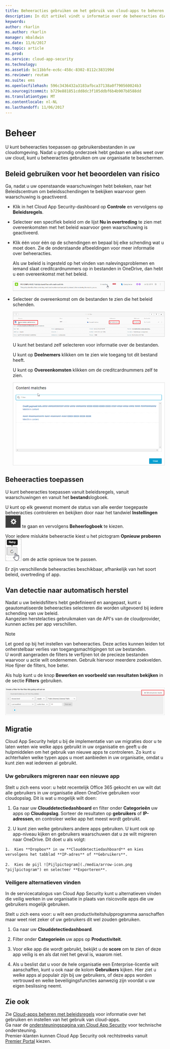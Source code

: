 ```yaml
---
title: Beheeracties gebruiken om het gebruik van cloud-apps te beheren | Microsoft Docs
description: In dit artikel vindt u informatie over de beheeracties die u in Cloud App Security kunt uitvoeren om het gebruik van de cloud-apps in uw organisatie te beheren.
keywords: 
author: rkarlin
ms.author: rkarlin
manager: mbaldwin
ms.date: 11/6/2017
ms.topic: article
ms.prod: 
ms.service: cloud-app-security
ms.technology: 
ms.assetid: bc11bbfe-ec6c-458c-8302-8112c383199d
ms.reviewer: reutam
ms.suite: ems
ms.openlocfilehash: 596c3436432a3183afbca37138a0f790560024b3
ms.sourcegitcommit: b729e881851cdd8dc3f105ddbf6b4b907b8588dd
ms.translationtype: MT
ms.contentlocale: nl-NL
ms.lasthandoff: 11/06/2017
---
```

# <a name="control"></a>Beheer
U kunt beheeracties toepassen op gebruikersbestanden in uw cloudomgeving. Nadat u grondig onderzoek hebt gedaan en alles weet over uw cloud, kunt u beheeracties gebruiken om uw organisatie te beschermen.  

## <a name="use-policies-to-assess-risk"></a>Beleid gebruiken voor het beoordelen van risico  
Ga, nadat u uw openstaande waarschuwingen hebt bekeken, naar het Beleidscentrum om beleidsschendingen te bekijken waarvoor geen waarschuwing is geactiveerd.  

-   Klik in het Cloud App Security-dashboard op **Controle** en vervolgens op **Beleidsregels**.  

-   Selecteer een specifiek beleid om de lijst **Nu in overtreding** te zien met overeenkomsten met het beleid waarvoor geen waarschuwing is geactiveerd.  

-   Klik één voor één op de schendingen en bepaal bij elke schending wat u moet doen. Zie de onderstaande afbeeldingen voor meer informatie over beheeracties.  

     Als uw beleid is ingesteld op het vinden van nalevingsproblemen en iemand slaat creditcardnummers op in bestanden in OneDrive, dan hebt u een overeenkomst met het beleid.  

     ![PCI-overeenkomsten](./media/pci-matches.png "PCI-overeenkomsten")  

-   Selecteer de overeenkomst om de bestanden te zien die het beleid schenden.  

     ![PCI-inhoudsovereenkomsten](./media/pci-content-matches.png "PCI-inhoudsovereenkomsten")  

     U kunt het bestand zelf selecteren voor informatie over de bestanden.  

     U kunt op **Deelnemers** klikken om te zien wie toegang tot dit bestand heeft.  

     U kunt op **Overeenkomsten** klikken om de creditcardnummers zelf te zien.  

     ![Inhoudsovereenkomsten creditcardnummers](./media/content-matches-ccn.png "Inhoudsovereenkomsten creditcardnummers")  

## <a name="apply-governance-actions"></a>Beheeracties toepassen  
U kunt beheeracties toepassen vanuit beleidsregels, vanuit waarschuwingen en vanuit het **bestand**slogboek.  

U kunt op elk gewenst moment de status van alle eerder toegepaste beheeracties controleren en bekijken door naar het tandwiel **Instellingen** ![pictogram Instellingen](./media/settings-icon.png "pictogram Instellingen") te gaan en vervolgens **Beheerlogboek** te kiezen.  

Voor iedere mislukte beheeractie kiest u het pictogram **Opnieuw proberen** ![pictogram Opnieuw proberen](./media/retry-icon.png "pictogram Opnieuw proberen") om de actie opnieuw toe te passen.  

Er zijn verschillende beheeracties beschikbaar, afhankelijk van het soort beleid, overtreding of app.  

## <a name="move-from-detection-to-automatic-remediation"></a>Van detectie naar automatisch herstel  
Nadat u uw beleidsfilters hebt gedefinieerd en aangepast, kunt u geautomatiseerde beheeracties selecteren die worden uitgevoerd bij iedere schending van uw beleid.  
Aangezien herstelacties gebruikmaken van de API's van de cloudprovider, kunnen acties per app verschillen.  

> [!NOTE]  
>  Let goed op bij het instellen van beheeracties. Deze acties kunnen leiden tot onherstelbaar verlies van toegangsmachtigingen tot uw bestanden.  
> U wordt aangeraden de filters te verfijnen tot de precieze bestanden waarvoor u actie wilt ondernemen. Gebruik hiervoor meerdere zoekvelden. Hoe fijner de filters, hoe beter.  
>   
>  Als hulp kunt u de knop **Bewerken en voorbeeld van resultaten bekijken** in de sectie **Filters** gebruiken.  

![Bestandsbeleid bewerken en voorbeeld van resultaten](./media/file-policy-edit-and-preview-results.png "bestandsbeleid bewerken en voorbeeld van resultaten")  

## <a name="migration"></a>Migratie  
Cloud App Security helpt u bij de implementatie van uw migraties door u te laten weten wie welke apps gebruikt in uw organisatie en geeft u de hulpmiddelen om het gebruik van nieuwe apps te controleren. Zo kunt u achterhalen welke typen apps u moet aanbieden in uw organisatie, omdat u kunt zien wat iedereen al gebruikt.  

### <a name="migrate-your-users-to-a-new-app"></a>Uw gebruikers migreren naar een nieuwe app  
Stelt u zich eens voor: u hebt recentelijk Office 365 gekocht en uw wilt dat alle gebruikers in uw organisatie alleen OneDrive gebruiken voor cloudopslag. Dit is wat u mogelijk wilt doen:  

1.   Ga naar uw **Clouddetectiedashboard** en filter onder **Categorieën** uw apps op **Cloudopslag**. Sorteer de resultaten op **gebruikers** of **IP-adressen**, en controleer welke app het meest wordt gebruikt.  

2.   U kunt zien welke gebruikers andere apps gebruiken. U kunt ook op app-niveau kijken en gebruikers waarschuwen dat u ze wilt migreren naar OneDrive. Dit doet u als volgt:

    1.  Kies **Dropbox** in uw **Clouddetectiedashboard** en kies vervolgens het tabblad **IP-adres** of **Gebruikers**.  

    2.  Kies de pijl ![Pijlpictogram](./media/arrow-icon.png "pijlpictogram") en selecteer **Exporteren**.  

### <a name="find-more-secure-alternatives"></a>Veiligere alternatieven vinden  
In de servicecatalogus van Cloud App Security kunt u alternatieven vinden die veilig werken in uw organisatie in plaats van risicovolle apps die uw gebruikers mogelijk gebruiken.  

Stelt u zich eens voor: u wilt een productiviteitshulpprogramma aanschaffen maar weet niet zeker of uw gebruikers dit wel zouden gebruiken.  

1.   Ga naar uw **Clouddetectiedashboard**.  

2.   Filter onder **Categorieën** uw apps op **Productiviteit**.  

3.   Voor elke app die wordt gebruikt, bekijkt u de **score** om te zien of deze app veilig is en als dat niet het geval is, waarom niet.  

4.   Als u beslist dat u voor de hele organisatie een Enterprise-licentie wilt aanschaffen, kunt u ook naar de kolom **Gebruikers** kijken. Hier ziet u welke apps al populair zijn bij uw gebruikers, of deze apps worden vertrouwd en welke beveiligingsfuncties aanwezig zijn voordat u uw eigen beslissing neemt.  

## <a name="see-also"></a>Zie ook  
Zie [Cloud-apps beheren met beleidsregels](control-cloud-apps-with-policies.md) voor informatie over het gebruiken en instellen van het gebruik van cloud-apps.   
Ga naar de [ondersteuningspagina van Cloud App Security](http://support.microsoft.com/oas/default.aspx?prid=16031) voor technische ondersteuning.   
Premier-klanten kunnen Cloud App Security ook rechtstreeks vanuit [Premier Portal](https://premier.microsoft.com/) kiezen.  
